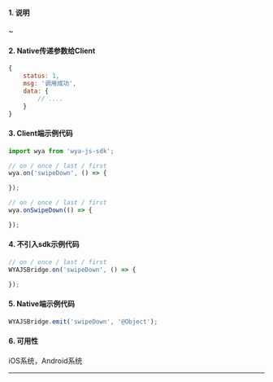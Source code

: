 #### 1. 说明

~

#### 2. Native传递参数给Client

```javascript
{
	status: 1,
	msg: '调用成功',
	data: {
		// ....
	}
}
```

#### 3. Client端示例代码

```javascript
import wya from 'wya-js-sdk';

// on / once / last / first
wya.on('swipeDown', () => {

});

// on / once / last / first
wya.onSwipeDown(() => {

});
```

#### 4. 不引入sdk示例代码

```javascript
// on / once / last / first
WYAJSBridge.on('swipeDown', () => {

});
```

#### 5. Native端示例代码

```javascript
WYAJSBridge.emit('swipeDown', '@Object');
```

#### 6. 可用性

iOS系统，Android系统

---------

